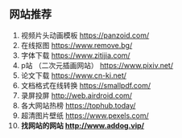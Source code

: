 ## 网站推荐

1. 视频片头动画模板 https://panzoid.com/
2. 在线抠图 https://www.remove.bg/
3. 字体下载 https://www.zitijia.com/
4. p站 （二次元插画网站） https://www.pixiv.net/
5. 论文下载 https://www.cn-ki.net/
6. 文档格式在线转换 https://smallpdf.com/
7. 录屏投屏 http://web.airdroid.com/
8. 各大网站热榜 https://tophub.today/
9. 超清图片壁纸 https://www.pexels.com/
10. **找网站的网站 http://www.addog.vip/**


